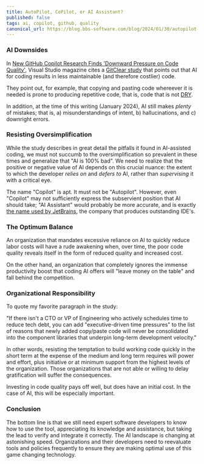 ```yaml
---
title: AutoPilot, CoPilot, or AI Assistant?
published: false
tags: ai, copilot, github, quality
canonical_url: https://blog.bbs-software.com/blog/2024/01/30/autopilot-copilot-or-ai-assistant.html
---
```


### AI Downsides

In [New GitHub Copilot Research Finds 'Downward Pressure on Code Quality'](https://visualstudiomagazine.com/articles/2024/01/25/copilot-research.aspx), Visual Studio magazine cites a [GitClear study](https://www.gitclear.com/coding_on_copilot_data_shows_ais_downward_pressure_on_code_quality) that points out that AI for coding results in less maintainable (and therefore costlier) code.

They point out, for example, that copying and pasting code whereever it is needed is prone to producing repetitive code, that is, code that is not [DRY](https://en.wikipedia.org/wiki/Don't_repeat_yourself).

In addition, at the time of this writing (January 2024), AI still makes _plenty_ of mistakes; that is, a) misunderstandings of intent, b) hallucinations, and c) downright errors.

### Resisting Oversimplification

While the study describes in great detail the pitfalls it found in AI-assisted coding, we must not succumb to the oversimplification so prevalent in these times and generalize that "AI is 100% bad". We need to realize that the positive or negative value of AI depends on this crucial nuance: the extent to which the developer _relies on_ and _defers to_ AI, rather than _supervising_ it with a critical eye.

The name "Copilot" is apt. It must not be "Autopilot". However, even "Copilot" may not sufficiently express the subservient position that AI should take; "AI Assistant" would probably be more accurate, and is exactly [the name used by JetBrains](https://www.jetbrains.com/help/idea/ai-assistant.html), the company that produces outstanding IDE's.

### The Optimum Balance

An organization that mandates excessive reliance on AI to quickly reduce labor costs will have a rude awakening when, over time, the poor code quality reveals itself in the form of reduced quality and increased cost.

On the other hand, an organization that completely ignores the immense productivity boost that coding AI offers will "leave money on the table" and fall behind the competition.

### Organizational Responsibility

To quote my favorite paragraph in the study:

"If there isn't a CTO or VP of Engineering who actively schedules time to reduce tech
debt, you can add "executive-driven time pressures" to the list of reasons that newly
added copy/paste code will never be consolidated into the component libraries that
underpin long-term development velocity."

In other words, resisting the temptation to build working code quickly in the short term at the expense of the medium and long term requires will power and effort, plus initiative or at minimum support from the highest levels of the organization. Those organizations that are not able or willing to delay gratification will suffer the consequences.

Investing in code quality pays off well, but does have an initial cost. In the case of AI, this will be especially important.


### Conclusion

The bottom line is that we still need expert software developers to know how to use the tool, appreciating its knowledge and assistance, but taking the lead to verify and integrate it correctly. The AI landscape is changing at astonishing speed. Organizations and their developers need to reevaluate tools and policies frequently to ensure they are making optimal use of this game changing technology.
